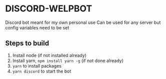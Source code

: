 # DISCORD-WELPBOT

Discord bot meant for my own personal use
Can be used for any server but config variables need to be set

## Steps to build
1. Install node (if not installed already)
2. Install yarn, `npm install yarn -g` (if not done already)
3. `yarn` to install packages
4. `yarn discord` to start the bot
